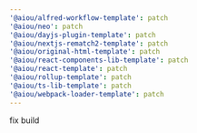 ```yaml
---
'@aiou/alfred-workflow-template': patch
'@aiou/neo': patch
'@aiou/dayjs-plugin-template': patch
'@aiou/nextjs-rematch2-template': patch
'@aiou/original-html-template': patch
'@aiou/react-components-lib-template': patch
'@aiou/react-template': patch
'@aiou/rollup-template': patch
'@aiou/ts-lib-template': patch
'@aiou/webpack-loader-template': patch
---
```


fix build
